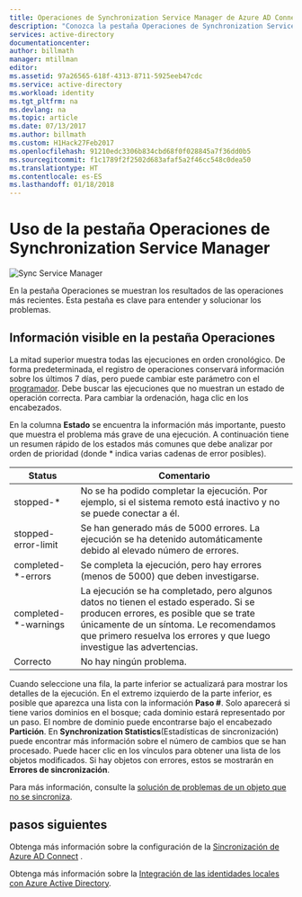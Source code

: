```yaml
---
title: Operaciones de Synchronization Service Manager de Azure AD Connect | Microsoft Docs
description: "Conozca la pestaña Operaciones de Synchronization Service Manager para Azure AD Connect."
services: active-directory
documentationcenter: 
author: billmath
manager: mtillman
editor: 
ms.assetid: 97a26565-618f-4313-8711-5925eeb47cdc
ms.service: active-directory
ms.workload: identity
ms.tgt_pltfrm: na
ms.devlang: na
ms.topic: article
ms.date: 07/13/2017
ms.author: billmath
ms.custom: H1Hack27Feb2017
ms.openlocfilehash: 91210edc3306b834cbd68f0f028845a7f36dd0b5
ms.sourcegitcommit: f1c1789f2f2502d683afaf5a2f46cc548c0dea50
ms.translationtype: HT
ms.contentlocale: es-ES
ms.lasthandoff: 01/18/2018
---
```

# <a name="using-the-sync-service-manager-operations-tab"></a>Uso de la pestaña Operaciones de Synchronization Service Manager

![Sync Service Manager](./media/active-directory-aadconnectsync-service-manager-ui/operations.png)

En la pestaña Operaciones se muestran los resultados de las operaciones más recientes. Esta pestaña es clave para entender y solucionar los problemas.

## <a name="understand-the-information-visible-in-the-operations-tab"></a>Información visible en la pestaña Operaciones
La mitad superior muestra todas las ejecuciones en orden cronológico. De forma predeterminada, el registro de operaciones conservará información sobre los últimos 7 días, pero puede cambiar este parámetro con el [programador](active-directory-aadconnectsync-feature-scheduler.md). Debe buscar las ejecuciones que no muestran un estado de operación correcta. Para cambiar la ordenación, haga clic en los encabezados.

En la columna **Estado** se encuentra la información más importante, puesto que muestra el problema más grave de una ejecución. A continuación tiene un resumen rápido de los estados más comunes que debe analizar por orden de prioridad (donde * indica varias cadenas de error posibles).

| Status | Comentario |
| --- | --- |
| stopped-* |No se ha podido completar la ejecución. Por ejemplo, si el sistema remoto está inactivo y no se puede conectar a él. |
| stopped-error-limit |Se han generado más de 5000 errores. La ejecución se ha detenido automáticamente debido al elevado número de errores. |
| completed-\*-errors |Se completa la ejecución, pero hay errores (menos de 5000) que deben investigarse. |
| completed-\*-warnings |La ejecución se ha completado, pero algunos datos no tienen el estado esperado. Si se producen errores, es posible que se trate únicamente de un síntoma. Le recomendamos que primero resuelva los errores y que luego investigue las advertencias. |
| Correcto |No hay ningún problema. |

Cuando seleccione una fila, la parte inferior se actualizará para mostrar los detalles de la ejecución. En el extremo izquierdo de la parte inferior, es posible que aparezca una lista con la información **Paso #**. Solo aparecerá si tiene varios dominios en el bosque; cada dominio estará representado por un paso. El nombre de dominio puede encontrarse bajo el encabezado **Partición**. En **Synchronization Statistics**(Estadísticas de sincronización) puede encontrar más información sobre el número de cambios que se han procesado. Puede hacer clic en los vínculos para obtener una lista de los objetos modificados. Si hay objetos con errores, estos se mostrarán en **Errores de sincronización**.

Para más información, consulte la [solución de problemas de un objeto que no se sincroniza](active-directory-aadconnectsync-troubleshoot-object-not-syncing.md).

## <a name="next-steps"></a>pasos siguientes
Obtenga más información sobre la configuración de la [Sincronización de Azure AD Connect](active-directory-aadconnectsync-whatis.md) .

Obtenga más información sobre la [Integración de las identidades locales con Azure Active Directory](active-directory-aadconnect.md).
